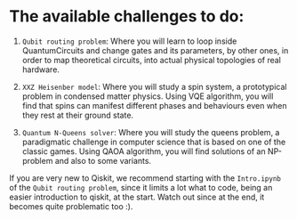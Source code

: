 # The available challenges to do:

1. `Qubit routing problem`: Where you will learn to loop inside QuantumCircuits and change gates and its parameters, by other ones, 
 in order to  map theoretical circuits, into actual physical topologies of real hardware.

2. `XXZ Heisenber model`: Where you will study a spin system, a prototypical problem in condensed matter physics. Using VQE algorithm,
 you will find that spins can manifest different phases and behaviours even when they rest at their ground state.

3. `Quantum N-Queens solver`: Where you will study the queens problem, a paradigmatic challenge in computer science that is based on 
one of the classic games. Using QAOA algorithm, you will find solutions of an NP-problem and also to some variants.

If you are very new to Qiskit, we recommend starting with the `Intro.ipynb` of the `Qubit routing problem`, since it limits a lot 
what to code, being an easier introduction to qiskit, at the start. Watch out since at the end, it becomes quite problematic too :).